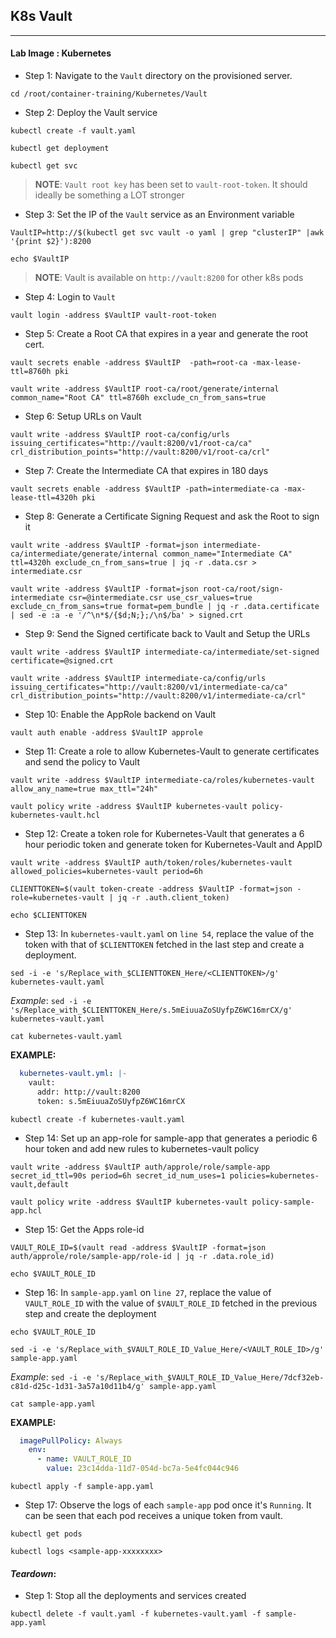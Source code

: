 ## K8s Vault
---

#### **Lab Image : Kubernetes**

* Step 1: Navigate to the `Vault` directory on the provisioned server.

```commandline
cd /root/container-training/Kubernetes/Vault
```

* Step 2: Deploy the Vault service

```commandline
kubectl create -f vault.yaml
```
```commandline
kubectl get deployment
```
```commandline
kubectl get svc
```

> **NOTE**: `Vault root key` has been set to `vault-root-token`. It should ideally be something a LOT stronger

* Step 3: Set the IP of the `Vault` service as an Environment variable

```commandline
VaultIP=http://$(kubectl get svc vault -o yaml | grep "clusterIP" |awk '{print $2}'):8200
```
```commandline
echo $VaultIP
```

> **NOTE**: Vault is available on `http://vault:8200` for other k8s pods

* Step 4: Login to `Vault`

```commandline
vault login -address $VaultIP vault-root-token
```

* Step 5: Create a Root CA that expires in a year and generate the root cert.

```commandline
vault secrets enable -address $VaultIP  -path=root-ca -max-lease-ttl=8760h pki
```
```commandline
vault write -address $VaultIP root-ca/root/generate/internal common_name="Root CA" ttl=8760h exclude_cn_from_sans=true
```

* Step 6: Setup URLs on Vault

```commandline
vault write -address $VaultIP root-ca/config/urls issuing_certificates="http://vault:8200/v1/root-ca/ca" crl_distribution_points="http://vault:8200/v1/root-ca/crl"
```

* Step 7: Create the Intermediate CA that expires in 180 days

```commandline
vault secrets enable -address $VaultIP -path=intermediate-ca -max-lease-ttl=4320h pki
```

* Step 8: Generate a Certificate Signing Request and ask the Root to sign it

```commandline
vault write -address $VaultIP -format=json intermediate-ca/intermediate/generate/internal common_name="Intermediate CA" ttl=4320h exclude_cn_from_sans=true | jq -r .data.csr > intermediate.csr
```
```commandline
vault write -address $VaultIP -format=json root-ca/root/sign-intermediate csr=@intermediate.csr use_csr_values=true exclude_cn_from_sans=true format=pem_bundle | jq -r .data.certificate | sed -e :a -e '/^\n*$/{$d;N;};/\n$/ba' > signed.crt
```

* Step 9: Send the Signed certificate back to Vault and Setup the URLs

```commandline
vault write -address $VaultIP intermediate-ca/intermediate/set-signed certificate=@signed.crt
```
```commandline
vault write -address $VaultIP intermediate-ca/config/urls issuing_certificates="http://vault:8200/v1/intermediate-ca/ca" crl_distribution_points="http://vault:8200/v1/intermediate-ca/crl"
```

* Step 10: Enable the AppRole backend on Vault

```commandline
vault auth enable -address $VaultIP approle
```

* Step 11: Create a role to allow Kubernetes-Vault to generate certificates and send the policy to Vault

```commandline
vault write -address $VaultIP intermediate-ca/roles/kubernetes-vault allow_any_name=true max_ttl="24h"
```
```commandline
vault policy write -address $VaultIP kubernetes-vault policy-kubernetes-vault.hcl
```

* Step 12: Create a token role for Kubernetes-Vault that generates a 6 hour periodic token and generate token for Kubernetes-Vault and AppID

```commandline
vault write -address $VaultIP auth/token/roles/kubernetes-vault allowed_policies=kubernetes-vault period=6h
```
```commandline
CLIENTTOKEN=$(vault token-create -address $VaultIP -format=json -role=kubernetes-vault | jq -r .auth.client_token)
```
```commandline
echo $CLIENTTOKEN
```

* Step 13: In `kubernetes-vault.yaml` on `line 54`, replace the value of the token with that of `$CLIENTTOKEN` fetched in the last step and create a deployment.

```commandline
sed -i -e 's/Replace_with_$CLIENTTOKEN_Here/<CLIENTTOKEN>/g' kubernetes-vault.yaml
```

*Example*: `sed -i -e 's/Replace_with_$CLIENTTOKEN_Here/s.5mEiuuaZoSUyfpZ6WC16mrCX/g' kubernetes-vault.yaml`

```commandline
cat kubernetes-vault.yaml
```

**EXAMPLE:**

```yaml
  kubernetes-vault.yml: |-
    vault:
      addr: http://vault:8200
      token: s.5mEiuuaZoSUyfpZ6WC16mrCX
```


```commandline
kubectl create -f kubernetes-vault.yaml
```


* Step 14: Set up an app-role for sample-app that generates a periodic 6 hour token and add new rules to kubernetes-vault policy

```commandline
vault write -address $VaultIP auth/approle/role/sample-app secret_id_ttl=90s period=6h secret_id_num_uses=1 policies=kubernetes-vault,default
```
```commandline
vault policy write -address $VaultIP kubernetes-vault policy-sample-app.hcl
```

* Step 15: Get the Apps role-id

```commandline
VAULT_ROLE_ID=$(vault read -address $VaultIP -format=json auth/approle/role/sample-app/role-id | jq -r .data.role_id)
```
```commandline
echo $VAULT_ROLE_ID
```

* Step 16: In `sample-app.yaml` on `line 27`, replace the value of `VAULT_ROLE_ID` with the value of `$VAULT_ROLE_ID` fetched in the previous step and create the deployment

```commandline
echo $VAULT_ROLE_ID
```
```commandline
sed -i -e 's/Replace_with_$VAULT_ROLE_ID_Value_Here/<VAULT_ROLE_ID>/g' sample-app.yaml
```

*Example*: `sed -i -e 's/Replace_with_$VAULT_ROLE_ID_Value_Here/7dcf32eb-c81d-d25c-1d31-3a57a10d11b4/g' sample-app.yaml`

```commandline
cat sample-app.yaml
```

**EXAMPLE:**

```yaml
  imagePullPolicy: Always
    env:
      - name: VAULT_ROLE_ID
        value: 23c14dda-11d7-054d-bc7a-5e4fc044c946
```

```commandline
kubectl apply -f sample-app.yaml
```

* Step 17: Observe the logs of each `sample-app` pod once it's `Running`. It can be seen that each pod receives a unique token from vault.

```commandline
kubectl get pods
```
```commandline
kubectl logs <sample-app-xxxxxxxx>
```

#### *Teardown*:

* Step 1: Stop all the deployments and services created

```commandline
kubectl delete -f vault.yaml -f kubernetes-vault.yaml -f sample-app.yaml
```
